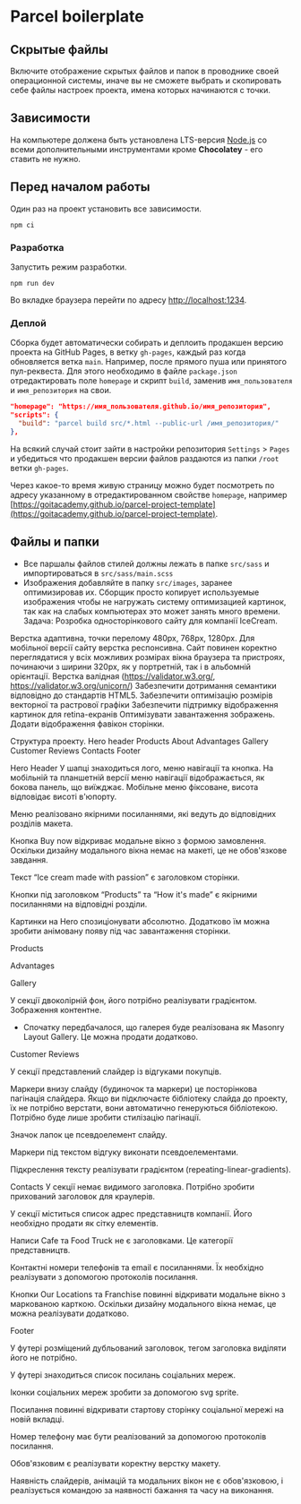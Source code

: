 # Parcel boilerplate

## Скрытые файлы

Включите отображение скрытых файлов и папок в проводнике своей операционной системы, иначе вы не
сможете выбрать и скопировать себе файлы настроек проекта, имена которых начинаются с точки.

## Зависимости

На компьютере должена быть установлена LTS-версия [Node.js](https://nodejs.org/en/) со всеми
дополнительными инструментами кроме **Chocolatey** - его ставить не нужно.

## Перед началом работы

Один раз на проект установить все зависимости.

```shell
npm ci
```

### Разработка

Запустить режим разработки.

```shell
npm run dev
```

Во вкладке браузера перейти по адресу [http://localhost:1234](http://localhost:1234).

### Деплой

Сборка будет автоматически собирать и деплоить продакшен версию проекта на GitHub Pages, в ветку
`gh-pages`, каждый раз когда обновляется ветка `main`. Например, после прямого пуша или принятого
пул-реквеста. Для этого необходимо в файле `package.json` отредактировать поле `homepage` и скрипт
`build`, заменив `имя_пользователя` и `имя_репозитория` на свои.

```json
"homepage": "https://имя_пользователя.github.io/имя_репозитория",
"scripts": {
  "build": "parcel build src/*.html --public-url /имя_репозитория/"
},
```

На всякий случай стоит зайти в настройки репозитория `Settings` > `Pages` и убедиться что продакшен
версии файлов раздаются из папки `/root` ветки `gh-pages`.

Через какое-то время живую страницу можно будет посмотреть по адресу указанному в отредактированном
свойстве `homepage`, например
[https://goitacademy.github.io/parcel-project-template](https://goitacademy.github.io/parcel-project-template).

## Файлы и папки

- Все паршалы файлов стилей должны лежать в папке `src/sass` и импортироваться в
  `src/sass/main.scss`
- Изображения добавляйте в папку `src/images`, заранее оптимизировав их. Сборщик просто копирует
  используемые изображения чтобы не нагружать систему оптимизацией картинок, так как на слабых
  компьютерах это может занять много времени.
Задача:
Розробка односторінкового сайту для компанії IceCream.


Верстка адаптивна, точки перелому 480px, 768px, 1280px. Для мобільної версії сайту верстка респонсивна. Сайт повинен коректно переглядатися у всіх можливих розмірах вікна браузера та пристроях, починаючи з ширини 320px, як у портретній, так і в альбомній орієнтації.
Верстка валідная (https://validator.w3.org/, https://validator.w3.org/unicorn/)
Забезпечити дотримання семантики відповідно до стандартів HTML5.
Забезпечити оптимізацію розмірів векторної та растрової графіки
Забезпечити підтримку відображення картинок для retina-екранів
Оптимізувати завантаження зображень.
Додати відображення фавікон сторінки.

Структура проекту.
Hero header
Products
About
Advantages
Gallery
Customer Reviews
Contacts
Footer

Hero Header
У шапці знаходиться лого, меню навігації та кнопка. На мобільній та планшетній версії меню навігації відображається, як бокова панель, що виїжджає. Мобільне меню фіксоване, висота відповідає висоті в'юпорту.

Меню реалізовано якірними посиланнями, які ведуть до відповідних розділів макета.

Кнопка Buy now відкриває модальне вікно з формою замовлення. Оскільки дизайну модального вікна немає на макеті, це не обов'язкове завдання.

Текст “Ice cream made with passion” є заголовком сторінки.

Кнопки під заголовком  “Products” та “How it's made” є якірними посиланнями на відповідні розділи.

Картинки на Hero спозиціонувати абсолютно. Додатково їм можна зробити анімовану появу під час завантаження сторінки.

Products

<!-- 100% natural - є лейблом заголовка і не виділяється тегом заголовка.
products – є заголовком секції.

Картки товарів оформити як сітку елементів.

Зображення на картках товарів є декоративними, їх необхідно реалізувати псевдоелементами.

Назви продуктів є заголовками.

Декоративний елемент крапки під заголовком, виконати псевдоелементом.

Кнопка зі стрілкою внизу картки повинна відкривати докладний опис продукту. Оскільки дизайну опису немає, це є додатковим завданням. -->

<!-- About (how it’s made?)

tradition and love – є лейбло заголовка і не виділяється тегом заголовка.
how it’s made? - Заголовок секції.

У секції представлений блок із параграфами та кнопкою “Read more”. Кнопка має відкривати модальне вікно з повним описом. Оскільки дизайну модального вікна немає, це є додатковим завданням.

Декоративне зображення з коровою, зберегти у форматі png, щоб зберегти прозорість зображення.

Фонове зображення молока повинне займати всю ширину секції та знаходиться по краях екрану. -->

Advantages

<!-- У секції немає видимого заголовка. Потрібно зробити прихований заголовок для краулерів.

У секції знаходиться перелік переваг. Його необхідно продати як сітку елементів.

Іконки переваг у макеті відображені у форматі png. У верстці їх необхідно реалізувати псевдоелементами. -->

Gallery

У секції двоколірній фон, його потрібно реалізувати градієнтом. Зображення контентне.

* Спочатку передбачалося, що галерея буде реалізована як Masonry Layout Gallery. Це можна продати додатково.

Customer Reviews

У секції представлений слайдер із відгуками покупців.

Маркери внизу слайду (будиночок та маркери) це посторінкова пагінація слайдера. Якщо ви підключаєте бібліотеку слайда до проекту, їх не потрібно верстати, вони автоматично генеруються бібліотекою. Потрібно буде лише зробити стилізацію пагінації.

Значок лапок це псевдоелемент слайду.

Маркери під текстом відгуку виконати псевдоелементами.

Підкреслення тексту реалізувати градієнтом (repeating-linear-gradients).

Contacts
У секції немає видимого заголовка. Потрібно зробити прихований заголовок для краулерів.

У секції міститься список адрес представництв компанії. Його необхідно продати як сітку елементів.

Написи Cafe та Food Truck не є заголовками. Це категорії представництв.

Контактні номери телефонів та email є посиланнями. Їх необхідно реалізувати з допомогою  протоколів посилання.

Кнопки Our Locations та Franchise повинні відкривати модальне вікно з маркованою карткою. Оскільки дизайну модального вікна немає, це можна реалізувати додатково.

Footer

У футері розміщений дубльований заголовок, тегом заголовка виділяти його не потрібно.

У футері знаходиться список посилань соціальних мереж.

Іконки соціальних мереж зробити за допомогою svg sprite.

Посилання повинні відкривати стартову сторінку соціальної мережі на новій вкладці.

Номер телефону має бути реалізований за допомогою протоколів посилання.


Обов'язковим є реалізувати коректну верстку макету.

Наявність слайдерів, анімацій та модальних вікон не є обов'язковою, і реалізується командою за наявності бажання та часу на виконання.


